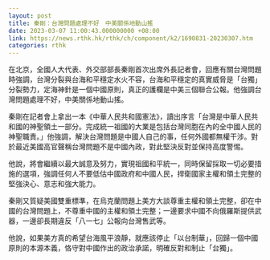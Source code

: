 ```yaml
---
layout: post
title: 秦剛：台灣問題處理不好　中美關係地動山搖
date: 2023-03-07 11:00:43.000000000 +08:00
link: https://news.rthk.hk/rthk/ch/component/k2/1690831-20230307.htm
categories: rthk
---
```


在北京，全國人大代表、外交部部長秦剛首次出席外長記者會，回應有關台灣問題時強調，台灣分裂與台海和平穩定水火不容，台海和平穩定的真實威脅是「台獨」分裂勢力，定海神針是一個中國原則，真正的護欄是中美三個聯合公報。他強調台灣問題處理不好，中美關係地動山搖。

秦剛在記者會上拿出一本《中華人民共和國憲法》，讀出序言「台灣是中華人民共和國的神聖領土一部分。完成統一祖國的大業是包括台灣同胞在內的全中國人民的神聖職責。」他強調，解決台灣問題是中國人自己的事，任何外國都無權干涉。對於最近美國高官聲稱台灣問題不是中國內政，對此堅決反對並保持高度警惕。

他說，將會繼續以最大誠意及努力，實現祖國和平統一，同時保留採取一切必要措施的選項，強調任何人不要低估中國政府和中國人民，捍衛國家主權和領土完整的堅強決心、意志和強大能力。

秦剛又質疑美國雙重標準，在烏克蘭問題上美方大談尊重主權和領土完整，卻在中國的台灣問題上，不尊重中國的主權和領土完整；一邊要求中國不向俄羅斯提供武器，一邊卻長期違反「八一七」公報向台灣售武等。

他說，如果美方真的希望台海風平浪靜，就應該停止「以台制華」，回歸一個中國原則的本源本義，恪守對中國作出的政治承諾，明確反對和制止「台獨」。

